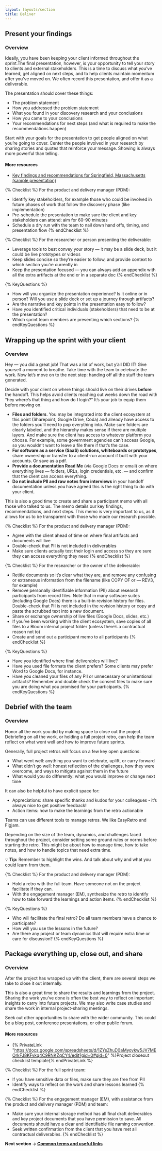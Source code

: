 ```yaml
---
layout: layouts/section
title: Deliver
---
```


## Present your findings

### Overview

Ideally, you have been keeping your client informed throughout the sprint.The final presentation, however, is your opportunity to tell your story to clients and external stakeholders. This is a time to discuss what you’ve learned, get aligned on next steps, and to help clients maintain momentum after you've moved on. We often record this presentation, and offer it as a deliverable.

The presentation should cover these things:
- The problem statement
- How you addressed the problem statement
- What you found in your discovery research and your conclusions
- How you came to your conclusions
- Your recommendations for next steps (and what is required to make the recommendations happen)

Start with your goals for the presentation to get people aligned on what you’re going to cover. Center the people involved in your research by sharing stories and quotes that reinforce your message. Showing is always more powerful than telling.

#### More resources

- <a href="https://www.springfield-ma.gov/dr/fileadmin/community_dev/DR/Communication-Findings-and-Recommendations_2021.06.16.pdf" target="_blank" rel="noopener noreferrer">Key findings and recommendations for Springfield, Massachusetts (sample presentation)</a>

{% Checklist %}
For the product and delivery manager (PDM):
<br>
- Identify key stakeholders, for example those who could be involved in future phases of work that follow the discovery phase (like implementation)
- Pre-schedule the presentation to make sure the client and key stakeholders can attend: aim for 60-90 minutes
- Schedule a dry run with the team to nail down hand offs, timing, and presentation flow
{% endChecklist %}

{% Checklist %}
For the researcher or person presenting the deliverable:
<br>
- Leverage tools to best convey your story — it may be a slide deck, but it could be live prototypes or videos
- Keep slides concise so they’re easier to follow, and provide context to which section you’re currently in
- Keep the presentation focused — you can always add an appendix with all the extra artifacts at the end or in a separate doc
{% endChecklist %}

{% KeyQuestions %}
- How will you organize the presentation experience? Is it online or in person? Will you use a slide deck or set up a journey through artifacts?
- Are the narrative and key points in the presentation easy to follow?
- Have you identified critical individuals (stakeholders) that need to be at the presentation?
- Which sprint team members are presenting which sections?
{% endKeyQuestions %}

## Wrapping up the sprint with your client

### Overview

Hey — you did a great job! That was a lot of work, but y’all DID IT! Give yourself a moment to breathe. Take time with the team to celebrate the work. Now let’s move on to the next step: handing off all the stuff the team generated.

Decide with your client on where things should live on their drives **before** the handoff. This helps avoid clients reaching out weeks down the road with “hey where’s that thing and how do I login?” It’s your job to equip them before moving on.

- **Files and folders**. You may be integrated into the client ecosystem at this point (Sharepoint, Google Drive, Coda) and already have access to the folders you’ll need to pop everything into. Make sure folders are clearly labeled, and the hierarchy makes sense if there are multiple layers. And make sure the client has access to whatever platform you choose. For example, some government agencies can’t access Google, so you wouldn’t want to leave a file there if that’s the case.
- **For software as a service (SaaS) solutions, whiteboards or prototypes**, share ownership or transfer to a client-run account if built with your accounts. Or save as a pdf.
- **Provide a documentation Read Me** (via Google Docs or email) on where everything lives — folders, URLs, login credentials, etc. — and confirm that the client can access everything.
- **Do not include PII and raw notes from interviews** in your handoff documentation unless you have agreed this is the right thing to do with your client.

This is also a good time to create and share a participant memo with all those who talked to us. The memo details our key findings, recommendations, and next steps. This memo is very important to us, as it allows for us to be transparent with those who made our research possible.

{% Checklist %}
For the product and delivery manager (PDM):
<br>
- Agree with the client ahead of time on where final artifacts and documents will live
- Double-check that PII is not included in deliverables
- Make sure clients actually test their login and access so they are sure they can access everything they need 
{% endChecklist %}

{% Checklist %}
For the researcher or the owner of the deliverable:
<br>
- Retitle documents so it’s clear what they are, and remove any confusing or extraneous information from the filename (like COPY OF or — REV3, for example)
- Remove personally identifiable information (PII) about research participants from record files. Note that in many software suites (including Google Docs) there is a built-in revision history for files. Double-check that PII is not included in the revision history or copy and paste the scrubbed text into a new document.
- Share or exchange ownership of live files (Google Docs, slides, etc.)
- If you’ve been working within the client ecosystem, save copies of all files to a Bloom internal project folder (unless there’s a contractual reason not to)
- Create and send out a participant memo to all participants
{% endChecklist %}

{% KeyQuestions %}
- Have you identified where final deliverables will live?
- Have you used file formats the client prefers? Some clients may prefer Word to Google Docs, for instance.
- Have you cleaned your files of any PII or unnecessary or unintentional artifacts? Remember and double check the consent files to make sure you are doing what you promised for your participants.
{% endKeyQuestions %}

## Debrief with the team

### Overview

Honor all the work you did by making space to close out the project. Debriefing on all the work, or holding a full project retro, can help the team reflect on what went well and how to improve future sprints.

Generally, full project retros will focus on a few key open questions: 
- What went well: anything you want to celebrate, uplift, or carry forward
- What didn’t go well: honest reflection of the challenges, how they were overcome, and ways to mitigate against them in the future
- What would you do differently: what you would improve or change next time

It can also be helpful to have explicit space for:
- Appreciations: share specific thanks and kudos for your colleagues - it’s always nice to get positive feedback!
- Action items: how to make the learnings from the retro actionable

Teams can use different tools to manage retros. We like EasyRetro and Figjam.

Depending on the size of the team, dynamics, and challenges faced throughout the project, consider setting some ground rules or norms before starting the retro. This might be about how to manage time, how to take notes, and how to handle topics that need extra time.

💡 **Tip:** Remember to highlight the wins. And talk about why and what you could learn from them.

{% Checklist %}
For the product and delivery manager (PDM):
<br>
- Hold a retro with the full team. Have someone not on the project facilitate if they can.
- With the engagement manager (EM), synthesize the retro to identify how to take forward the learnings and action items.
{% endChecklist %}

{% KeyQuestions %}
- Who will facilitate the final retro? Do all team members have a chance to participate? 
- How will you use the lessons in the future?
- Are there any project or team dynamics that will require extra time or care for discussion?
{% endKeyQuestions %}

## Package everything up, close out, and share

### Overview

After the project has wrapped up with the client, there are several steps we take to close it out internally.

This is also a great time to share the results and learnings from the project. Sharing the work you've done is often the best way to reflect on important insights to carry into future projects. We may also write case studies and share the work in internal project-sharing meetings.

Seek out other opportunities to share with the wider community. This could be a blog post, conference presentations, or other public forum.

#### More resources

- {% PrivateLink "https://docs.google.com/spreadsheets/d/1ZYsZhuD0aMyovkw5JV7MEOrkFJ8KFvkq4C9RNKZqCY4/edit?gid=0#gid=0" %}Project closeout checklist template{% endPrivateLink %}

{% Checklist %}
For the full sprint team:
<br>
- If you have sensitive data or files, make sure they are free from PII
- Identify ways to reflect on the work and share lessons learned
{% endChecklist %}

{% Checklist %}
For the engagement manager (EM), with assistance from the product and delivery manager (PDM) and team:
<br>
- Make sure your internal storage method has all final draft deliverables and key project documents that you have permission to save. All documents should have a clear and identifiable file naming convention.
- Seek written confirmation from the client that you have met all contractual deliverables.
{% endChecklist %}

**Next section → <a href="/sections/more-resources/"> Common terms and useful links </a>**
